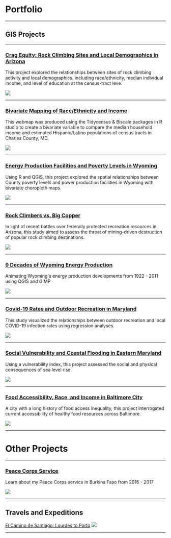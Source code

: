 
# Portfolio
---


## GIS Projects

---

### [Crag Equity: Rock Climbing Sites and Local Demographics in Arizona](486_final/index.md)

This project explored the relationships between sites of rock climbing activity and local demographics, including race/ethnicity, median individual income, and level of education at the census-tract leve.

[<img src="486_final/Images/diversity_index_climbing.png">](486_final/index.md)

---

### [Bivariate Mapping of Race/Ethnicity and Income](https://brianhcruz.github.io/lab8/lab_8_map/index.html#10/38.5148/-76.9565)

This webmap was produced using the Tidycensus & Biscale packages in R studio to create a bivariate variable to compare the median household income and estimated Hispanic/Latino populations of census tracts in Charles County, MD. 

[<img src="lab8/bi_map.png">](https://brianhcruz.github.io/lab8/lab_8_map/index.html#10/38.5148/-76.9565)

---

### [Energy Production Facilities and Poverty Levels in Wyoming](lab6/index.md)

Using R and QGIS, this project explored the spatial relationships between County poverty levels and power production facilities in Wyoming with bivariate choropleth maps.

[<img src="lab6/maps/wy_wind_poverty.png">](lab6/index.md)

---


### [Rock Climbers vs. Big Copper](project1_486/index.md)

In light of recent battles over federally protected recreation resources in Arizona, this study aimed to assess the threat of mining-driven destruction of popular rock climbing destinations.

[<img src="project1_486/az_route_threats.png">](project1_486/index.md)

---

### [9 Decades of Wyoming Energy Production](wyoming_energy/index.md)

Animating Wyoming's energy production developments from 1922 - 2011 using QGIS and GIMP

[<img src="wyoming_energy/wyoming_energy1.gif"/>](wyoming_energy/index.md)

---

### [Covid-19 Rates and Outdoor Recreation in Maryland](covid_mapping/index.md)

This study visualized the relationships between outdoor recreation and local COVID-19 infection rates using regression analyses.

[<img src="covid_mapping/mapping covid.png"/>](covid_mapping/index.md)

---

### [Social Vulnerability and Coastal Flooding in Eastern Maryland](coastal_flooding/index.md)

Using a vulnerability index, this project assessed the social and physical consequences of sea level rise.

[<img src="coastal_flooding/Horlick-Cruz_Lab2_five_foot_map.jpg"/>](coastal_flooding/index.md)

---

### [Food Accessibility, Race, and Income in Baltimore City](food_maps/index.md)

A city with a long history of food access inequality, this project interrogated current accessibility of healthy food resources across Baltimore.

[<img src="food_maps/supermarket.jpg">](food_maps/index.md)

---

# Other Projects
---

### [Peace Corps Service](etude_project/project_page.md)

Learn about my Peace Corps service in Burkina Faso from 2016 - 2017

[<img src="images/SAM_1595.jpg"/>](etude_project/project_page.md) 

---

## Travels and Expeditions

[El Camino de Santiago: Lourdes to Porto](camino/index.md)
[<img src="images/20171112_115828.jpg">](camino/index.md)

---


